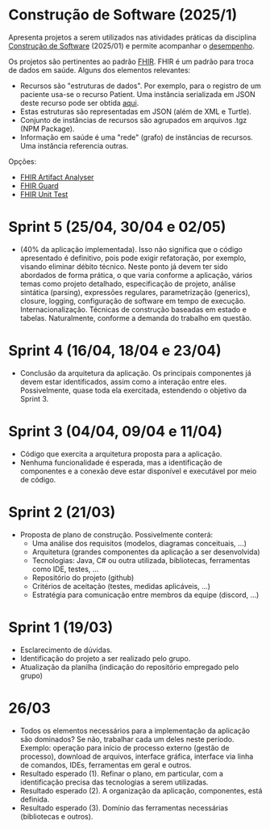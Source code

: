 # Construção de Software (2025/1)

Apresenta projetos a serem utilizados nas atividades práticas da disciplina [Construção de Software](docs/plano-construcao-2025-01.pdf) (2025/01)
e permite acompanhar o [desempenho](https://docs.google.com/spreadsheets/d/1I3StF95ieTRd_je2aaprwDr5gfE4BAmdifdjKdcDRBA/edit?usp=sharing).

Os projetos são pertinentes
ao padrão [FHIR](https://hl7.org/fhir/R4). FHIR é um padrão para troca de dados em saúde. Alguns dos elementos relevantes:

- Recursos são "estruturas de dados". Por exemplo, para o registro de um paciente usa-se o recurso Patient. Uma instância serializada em JSON deste recurso pode ser obtida [aqui](https://www.hl7.org/fhir/R4/patient-example.json.html).
- Estas estruturas são representadas em JSON (além de XML e Turtle).
- Conjunto de instâncias de recursos são agrupados em arquivos .tgz (NPM Package).
- Informação em saúde é uma "rede" (grafo) de instâncias de recursos. Uma instância referencia outras. 

Opções:

- [FHIR Artifact Analyser](docs/faa.md)
- [FHIR Guard](docs/fg.md)
- [FHIR Unit Test](docs/fut.md)

# Sprint 5 (25/04, 30/04 e 02/05)
- (40% da aplicação implementada). Isso não significa
que o código apresentado é definitivo, pois pode exigir
refatoração, por exemplo, visando eliminar débito técnico.
Neste ponto já devem ter sido abordados de forma prática, o
que varia conforme a aplicação, vários temas como projeto
detalhado, especificação de projeto, análise sintática (parsing),
expressões regulares, parametrização (generics), closure,
logging, configuração de software em tempo de execução.
Internacionalização. Técnicas de construção baseadas em
estado e tabelas. Naturalmente, conforme a demanda do trabalho em questão. 

# Sprint 4 (16/04, 18/04 e 23/04)

- Conclusão da arquitetura da aplicação. Os principais 
componentes já devem estar identificados, assim como a 
interação entre eles. Possivelmente, quase toda ela exercitada,
estendendo o objetivo da Sprint 3.

# Sprint 3 (04/04, 09/04 e 11/04)
- Código que exercita a arquitetura proposta para a aplicação.
- Nenhuma funcionalidade é esperada, mas a identificação de componentes e a conexão deve estar disponível e executável por meio de código.

# Sprint 2 (21/03)
- Proposta de plano de construção. Possivelmente conterá:
  - Uma análise dos requisitos (modelos, diagramas conceituais, ...)
  - Arquitetura (grandes componentes da aplicação a ser desenvolvida)
  - Tecnologias: Java, C# ou outra utilizada, bibliotecas, ferramentas como IDE, testes, ...
  - Repositório do projeto (github)
  - Critérios de aceitação (testes, medidas aplicáveis, ...)
  - Estratégia para comunicação entre membros da equipe (discord, ...)

# Sprint 1 (19/03)
- Esclarecimento de dúvidas.
- Identificação do projeto a ser realizado pelo grupo.
- Atualização da planilha (indicação do repositório empregado pelo grupo)

# 26/03
- Todos os elementos necessários para a implementação da aplicação são dominados? Se não,
trabalhar cada um deles neste período. Exemplo: operação para início de processo externo (gestão de processo), download de arquivos, interface gráfica, interface via linha de comandos, IDEs, ferramentas em geral e outros.
- Resultado esperado (1). Refinar o plano, em particular, com a identificação precisa das tecnologias a serem utilizadas.
- Resultado esperado (2). A organização da aplicação, componentes, está definida.
- Resultado esperado (3). Domínio das ferramentas necessárias (bibliotecas e outros).

